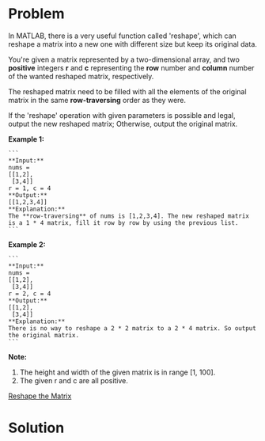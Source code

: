 
# Problem

In MATLAB, there is a very useful function called 'reshape', which can reshape
a matrix into a new one with different size but keep its original data.

You're given a matrix represented by a two-dimensional array, and two
**positive** integers **r** and **c** representing the **row** number and
**column** number of the wanted reshaped matrix, respectively.

The reshaped matrix need to be filled with all the elements of the original
matrix in the same **row-traversing** order as they were.

If the 'reshape' operation with given parameters is possible and legal, output
the new reshaped matrix; Otherwise, output the original matrix.

**Example 1:**  

    ```
    **Input:** 
    nums = 
    [[1,2],
     [3,4]]
    r = 1, c = 4
    **Output:** 
    [[1,2,3,4]]
    **Explanation:**  
    The **row-traversing** of nums is [1,2,3,4]. The new reshaped matrix is a 1 * 4 matrix, fill it row by row by using the previous list.
    ```

**Example 2:**  

    ```
    **Input:** 
    nums = 
    [[1,2],
     [3,4]]
    r = 2, c = 4
    **Output:** 
    [[1,2],
     [3,4]]
    **Explanation:**  
    There is no way to reshape a 2 * 2 matrix to a 2 * 4 matrix. So output the original matrix.
    ```

**Note:**  

  1. The height and width of the given matrix is in range [1, 100].
  2. The given r and c are all positive.



[Reshape the Matrix](https://leetcode.com/problems/reshape-the-matrix)

# Solution



